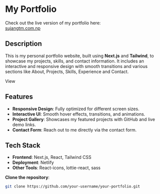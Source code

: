 # My Portfolio

Check out the live version of my portfolio here:  
[sujangtm.com.np](http://sujangtm.com.np)

## Description

This is my personal portfolio website, built using **Next.js** and **Tailwind**, to showcase my projects, skills, and contact information. It includes an interactive and responsive design with smooth transitions and various sections like About, Projects, Skills, Experience and Contact.

View

## Features

- **Responsive Design**: Fully optimized for different screen sizes.
- **Interactive UI**: Smooth hover effects, transitions, and animations.
- **Project Gallery**: Showcases my featured projects with GitHub and live demo links.
- **Contact Form**: Reach out to me directly via the contact form.

## Tech Stack

- **Frontend**: Next.js, React, Tailwind CSS
- **Deployment**: Netlify
- **Other Tools**: React-icons, lottie-react, sass

**Clone the repository**:

```bash
git clone https://github.com/your-username/your-portfolio.git
```
